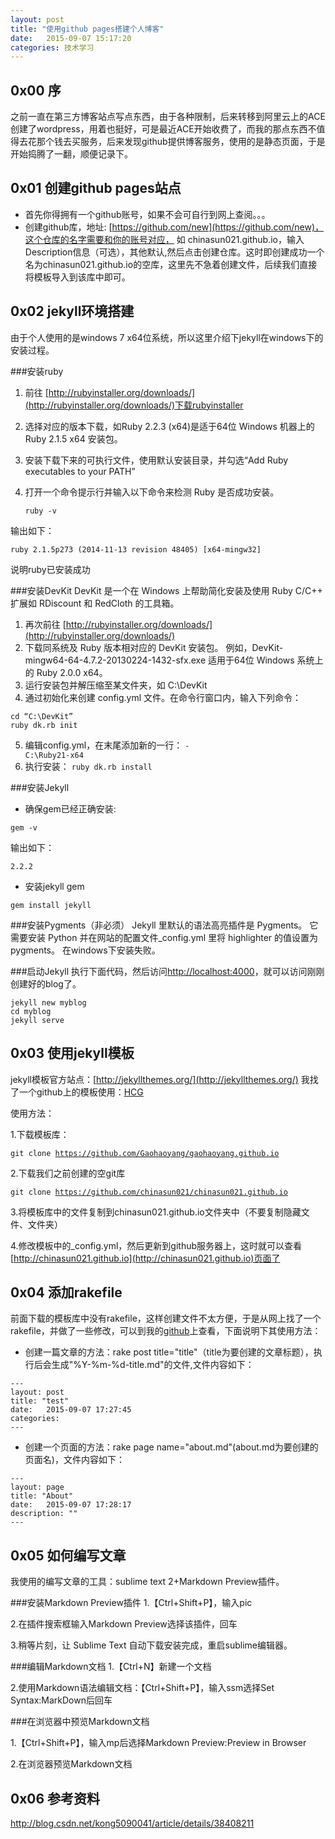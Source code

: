 ```yaml
---
layout: post
title: "使用github pages搭建个人博客"
date:   2015-09-07 15:17:20
categories: 技术学习
---
```

## 0x00 序
之前一直在第三方博客站点写点东西，由于各种限制，后来转移到阿里云上的ACE创建了wordpress，用着也挺好，可是最近ACE开始收费了，而我的那点东西不值得去花那个钱去买服务，后来发现github提供博客服务，使用的是静态页面，于是开始捣腾了一翻，顺便记录下。

## 0x01 创建github pages站点
* 首先你得拥有一个github账号，如果不会可自行到网上查阅。。。
* 创建github库，地址: [https://github.com/new](https://github.com/new)，这个仓库的名字需要和你的账号对应， 如 chinasun021.github.io，输入Description信息（可选），其他默认,然后点击创建仓库。这时即创建成功一个名为chinasun021.github.io的空库，这里先不急着创建文件，后续我们直接将模板导入到该库中即可。

## 0x02 jekyll环境搭建
由于个人使用的是windows 7 x64位系统，所以这里介绍下jekyll在windows下的安装过程。

###安装ruby
1. 前往 [http://rubyinstaller.org/downloads/](http://rubyinstaller.org/downloads/)下载rubyinstaller
2. 选择对应的版本下载，如Ruby 2.2.3 (x64)是适于64位 Windows 机器上的 Ruby 2.1.5 x64 安装包。
3. 安装下载下来的可执行文件，使用默认安装目录，并勾选“Add Ruby executables to your PATH”
4. 打开一个命令提示行并输入以下命令来检测 Ruby 是否成功安装。
	
	`ruby -v`

输出如下：

	ruby 2.1.5p273 (2014-11-13 revision 48405) [x64-mingw32]

说明ruby已安装成功

###安装DevKit
DevKit 是一个在 Windows 上帮助简化安装及使用 Ruby C/C++ 扩展如 RDiscount 和 RedCloth 的工具箱。

1. 再次前往 [http://rubyinstaller.org/downloads/](http://rubyinstaller.org/downloads/)
2. 下载同系统及 Ruby 版本相对应的 DevKit 安装包。 例如，DevKit-mingw64-64-4.7.2-20130224-1432-sfx.exe 适用于64位 Windows 系统上的 Ruby 2.0.0 x64。
3. 运行安装包并解压缩至某文件夹，如 C:\DevKit
4. 通过初始化来创建 config.yml 文件。在命令行窗口内，输入下列命令：

<pre><code class="markdown">cd “C:\DevKit”
ruby dk.rb init</code></pre>
5. 编辑config.yml，在末尾添加新的一行：
<code>- C:\Ruby21-x64</code>
6. 执行安装：
<code>ruby dk.rb install</code>

###安装Jekyll
* 确保gem已经正确安装:

<code>gem -v</code>

输出如下：

<code>2.2.2</code>

* 安装jekyll gem

<code>gem install jekyll</code>

###安装Pygments（非必须）
Jekyll 里默认的语法高亮插件是 Pygments。 它需要安装 Python 并在网站的配置文件_config.yml 里将 highlighter 的值设置为pygments。
在windows下安装失败。

###启动Jekyll
执行下面代码，然后访问[http://localhost:4000](http://localhost:4000)，就可以访问刚刚创建好的blog了。
<pre><code class="markdown">jekyll new myblog
cd myblog
jekyll serve</code></pre>

## 0x03 使用jekyll模板
jekyll模板官方站点：[http://jekyllthemes.org/](http://jekyllthemes.org/)
我找了一个github上的模板使用：[HCG](https://github.com/Gaohaoyang/gaohaoyang.github.io)

使用方法：

1.下载模板库：

<code>git clone https://github.com/Gaohaoyang/gaohaoyang.github.io</code>

2.下载我们之前创建的空git库 

<code>git clone https://github.com/chinasun021/chinasun021.github.io</code>

3.将模板库中的文件复制到chinasun021.github.io文件夹中（不要复制隐藏文件、文件夹）

4.修改模板中的_config.yml，然后更新到github服务器上，这时就可以查看[http://chinasun021.github.io](http://chinasun021.github.io)页面了

## 0x04 添加rakefile
前面下载的模板库中没有rakefile，这样创建文件不太方便，于是从网上找了一个rakefile，并做了一些修改，可以到我的[github](https://github.com/chinasun021/chinasun021.github.io)上查看，下面说明下其使用方法：

* 创建一篇文章的方法：rake post title="title"（title为要创建的文章标题），执行后会生成"%Y-%m-%d-title.md"的文件,文件内容如下：
<pre><code class="markdown">---
layout: post
title: "test"
date:   2015-09-07 17:27:45
categories:
---</code></pre>

* 创建一个页面的方法：rake page name="about.md"(about.md为要创建的页面名)，文件内容如下：
<pre><code class="markdown">---
layout: page
title: "About"
date:   2015-09-07 17:28:17
description: ""
---</code></pre>

## 0x05 如何编写文章
我使用的编写文章的工具：sublime text 2+Markdown Preview插件。

###安装Markdown Preview插件
1.【Ctrl+Shift+P】，输入pic

2.在插件搜索框输入Markdown Preview选择该插件，回车

3.稍等片刻，让 Sublime Text 自动下载安装完成，重启sublime编辑器。

###编辑Markdown文档
1.【Ctrl+N】新建一个文档

2.使用Markdown语法编辑文档：【Ctrl+Shift+P】，输入ssm选择Set Syntax:MarkDown后回车

###在浏览器中预览Markdown文档

1.【Ctrl+Shift+P】，输入mp后选择Markdown Preview:Preview in Browser

2.在浏览器预览Markdown文档

## 0x06 参考资料
http://blog.csdn.net/kong5090041/article/details/38408211